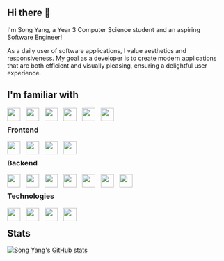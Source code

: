 ## Hi there 👋

<!--
**s0ngyang/s0ngyang** is a ✨ _special_ ✨ repository because its `README.md` (this file) appears on your GitHub profile.

Here are some ideas to get you started:

- 🔭 I’m currently working on ...
- 🌱 I’m currently learning ...
- 👯 I’m looking to collaborate on ...
- 🤔 I’m looking for help with ...
- 💬 Ask me about ...
- 📫 How to reach me: ...
- 😄 Pronouns: ...
- ⚡ Fun fact: ...
-->

I'm Song Yang, a Year 3 Computer Science student and an aspiring Software Engineer! 
<br/> 

As a daily user of software applications, I value aesthetics and responsiveness. My goal as a developer is to create modern applications that are both efficient and visually pleasing, ensuring a delightful user experience.

## I'm familiar with
<img align="left" width="30px" style="padding-right:10px" src="https://cdn.jsdelivr.net/gh/devicons/devicon@latest/icons/html5/html5-plain-wordmark.svg" />
<img align="left" width="30px" style="padding-right:10px" src="https://cdn.jsdelivr.net/gh/devicons/devicon@latest/icons/css3/css3-plain-wordmark.svg" />
<img align="left" width="30px" style="padding-right:10px" src="https://cdn.jsdelivr.net/gh/devicons/devicon@latest/icons/javascript/javascript-original.svg" />
<img align="left" width="30px" style="padding-right:10px" src="https://cdn.jsdelivr.net/gh/devicons/devicon@latest/icons/python/python-original.svg" />     
<img align="left" width="30px" style="padding-right:10px" src="https://cdn.jsdelivr.net/gh/devicons/devicon@latest/icons/java/java-original.svg" />
<img align="left" width="30px" style="padding-right:10px" src="https://cdn.jsdelivr.net/gh/devicons/devicon@latest/icons/c/c-original.svg" />     
<br/>

### Frontend
<img align="left" width="30px" style="padding-right:10px" src="https://cdn.jsdelivr.net/gh/devicons/devicon@latest/icons/react/react-original.svg" />
<img align="left" width="30px" style="padding-right:10px" src="https://cdn.jsdelivr.net/gh/devicons/devicon@latest/icons/redux/redux-original.svg" />   
<img align="left" width="30px" style="padding-right:10px" src="https://cdn.jsdelivr.net/gh/devicons/devicon@latest/icons/typescript/typescript-original.svg" />
<img align="left" width="30px" style="padding-right:10px" src="https://cdn.jsdelivr.net/gh/devicons/devicon@latest/icons/tailwindcss/tailwindcss-original.svg" /> 
<br/>

### Backend
<img align="left" width="30px" style="padding-right:10px" src="https://cdn.jsdelivr.net/gh/devicons/devicon@latest/icons/supabase/supabase-original.svg" />  
<img align="left" width="30px" style="padding-right:10px" src="https://cdn.jsdelivr.net/gh/devicons/devicon@latest/icons/fastapi/fastapi-original.svg" />
<img align="left" width="30px" style="padding-right:10px" src="https://cdn.jsdelivr.net/gh/devicons/devicon@latest/icons/prisma/prisma-original.svg" />       
<img align="left" width="30px" style="padding-right:10px" src="https://cdn.jsdelivr.net/gh/devicons/devicon@latest/icons/postgresql/postgresql-original.svg" />
<img align="left" width="30px" style="padding-right:10px" src="https://cdn.jsdelivr.net/gh/devicons/devicon@latest/icons/firebase/firebase-original.svg" />
<img align="left" width="30px" style="padding-right:10px"  src="https://cdn.jsdelivr.net/gh/devicons/devicon@latest/icons/nodejs/nodejs-original-wordmark.svg" />
<img align="left" width="30px" style="padding-right:10px" src="https://cdn.jsdelivr.net/gh/devicons/devicon@latest/icons/socketio/socketio-original.svg" />
<br/>

### Technologies
<img align="left" width="30px" style="padding-right:10px" src="https://cdn.jsdelivr.net/gh/devicons/devicon@latest/icons/bash/bash-original.svg" />
<img align="left" width="30px" style="padding-right:10px" src="https://cdn.jsdelivr.net/gh/devicons/devicon@latest/icons/cloudflareworkers/cloudflareworkers-original.svg" />
<img align="left" width="30px" style="padding-right:10px" src="https://cdn.jsdelivr.net/gh/devicons/devicon@latest/icons/docker/docker-plain-wordmark.svg" />
<img align="left" width="30px" style="padding-right:10px" src="https://cdn.jsdelivr.net/gh/devicons/devicon@latest/icons/rancher/rancher-plain-wordmark.svg" />    
<br/>     

## Stats

[![Song Yang's GitHub stats](https://github-readme-stats.vercel.app/api?username=s0ngyang&theme=tokyonight&hide=stars)](https://github.com/s0ngyang/github-readme-stats)
          
          
          
